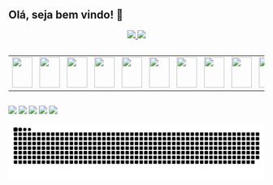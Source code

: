 ## Olá, seja bem vindo! 👋

<div align="center">
  <a href="https://github.com/vitorreiel">
  <img height="167em" src="https://github-readme-stats.vercel.app/api?username=vitorreiel&show_icons=true&theme=tokyonight&include_all_commits=true&count_private=true" />
  <img height="167em" src="https://github-readme-stats.vercel.app/api/top-langs/?username=vitorreiel&layout=compact&langs_count=7&theme=tokyonight" />
</div>

<div style="display: inline_block"><br>
    <table style="border: none;">
      <tr>
        <td><img height="60" width="40" src="https://cdn.jsdelivr.net/gh/devicons/devicon/icons/bash/bash-original.svg" /></td>
        <td><img height="60" width="40" src="https://cdn.jsdelivr.net/gh/devicons/devicon/icons/docker/docker-plain-wordmark.svg" /></td>
        <td><img height="60" width="40" src="https://cdn.jsdelivr.net/gh/devicons/devicon/icons/grafana/grafana-original.svg" /></td>
        <td><img height="60" width="40" src="https://cdn.jsdelivr.net/gh/devicons/devicon/icons/amazonwebservices/amazonwebservices-original.svg" /></td>
        <td><img height="60" width="40" src="https://cdn.jsdelivr.net/gh/devicons/devicon/icons/kubernetes/kubernetes-plain-wordmark.svg" /></td>
        <td><img height="60" width="40" src="https://cdn.jsdelivr.net/gh/devicons/devicon/icons/linux/linux-original.svg" /></td>
        <td><img height="60" width="40" src="https://cdn.jsdelivr.net/gh/devicons/devicon/icons/nginx/nginx-original.svg" /></td>
        <td><img height="60" width="40" src="https://cdn.jsdelivr.net/gh/devicons/devicon/icons/prometheus/prometheus-original.svg" /></td>
        <td><img height="60" width="40" src="https://cdn.jsdelivr.net/gh/devicons/devicon/icons/jenkins/jenkins-original.svg" /></td>
        <td><img height="60" width="40" src="https://cdn.jsdelivr.net/gh/devicons/devicon/icons/ansible/ansible-original.svg" /></td>
        <td><img height="60" width="40" src="https://cdn.jsdelivr.net/gh/devicons/devicon/icons/javascript/javascript-plain.svg" /></td>
        <td><img height="60" width="40" src="https://cdn.jsdelivr.net/gh/devicons/devicon/icons/html5/html5-original.svg" /></td>
        <td><img height="60" width="40" src="https://cdn.jsdelivr.net/gh/devicons/devicon/icons/css3/css3-original.svg" /></td>
        <td><img height="60" width="40" src="https://cdn.jsdelivr.net/gh/devicons/devicon/icons/php/php-plain.svg" /></td>
      </tr>
    </table>
</div>

##

<div>
  <a href="mailto:vitorreiel@hotmail.com" target="_blank"><img src="https://img.shields.io/badge/Microsoft_Outlook-0078D4?style=for-the-badge&logo=microsoft-outlook&logoColor=white"/></a>
  <a href="https://github.com/vitorreiel" target="_blank"><img src="https://img.shields.io/badge/GitHub-100000?style=for-the-badge&logo=github&logoColor=white"/></a>
  <a href="https://www.linkedin.com/in/vitorreiel/" target="_blank"><img src="https://img.shields.io/badge/LinkedIn-0077B5?style=for-the-badge&logo=linkedin&logoColor=white"/></a>
  <a href="https://open.spotify.com/user/pq5bg9p9440ai9t3tyvc57j5g" target="_blank"><img src="https://img.shields.io/badge/Spotify-1ED760?&style=for-the-badge&logo=spotify&logoColor=white"/></a>
  <a href="https://steamcommunity.com/id/reielzim/" target="_blank"><img src="https://img.shields.io/badge/Steam-000000?style=for-the-badge&logo=steam&logoColor=white"/></a>
  
  ![Snake animation](https://github.com/vitorreiel/vitorreiel/blob/output/github-contribution-grid-snake.svg)

</div>

